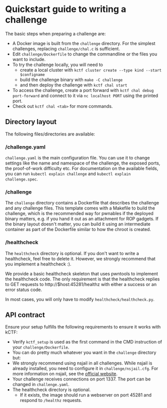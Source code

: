 # Quickstart guide to writing a challenge

The basic steps when preparing a challenge are:

* A Docker image is built from the `challenge` directory. For the simplest challenges, replacing `challenge/chal.c` is sufficient.
* Edit `challenge/Dockerfile` to change the commandline or the files you want to include.
* To try the challenge locally, you will need to
  * create a local cluster with `kctf cluster create --type kind --start $configname`
  * build the challenge binary with `make -C challenge`
  * and then deploy the challenge with `kctf chal start`
* To access the challenge, create a port forward with `kctf chal debug port-forward` and connect to it via `nc localhost PORT` using the printed port.
* Check out `kctf chal <tab>` for more commands.

## Directory layout

The following files/directories are available:

### /challenge.yaml

`challenge.yaml` is the main configuration file. You can use it to change
settings like the name and namespace of the challenge, the exposed ports, the
proof-of-work difficulty etc.
For documentation on the available fields, you can run `kubectl explain challenge` and
`kubectl explain challenge.spec`.

### /challenge

The `challenge` directory contains a Dockerfile that describes the challenge and
any challenge files. This template comes with a Makefile to build the challenge,
which is the recommended way for pwnables if the deployed binary matters, e.g.
if you hand it out as an attachment for ROP gadgets.
If the binary layout doesn't matter, you can build it using an intermediate
container as part of the Dockerfile similar to how the chroot is created.

### /healthcheck

The `healthcheck` directory is optional. If you don't want to write a healthcheck, feel free to delete it. However, we strongly recommend that you implement a healthcheck :).

We provide a basic healthcheck skeleton that uses pwntools to implement the
healthcheck code. The only requirement is that the healthcheck replies to GET
requests to http://$host:45281/healthz with either a success or an error status
code.

In most cases, you will only have to modify `healthcheck/healthcheck.py`.

## API contract

Ensure your setup fulfills the following requirements to ensure it works with kCTF:

* Verify `kctf_setup` is used as the first command in the CMD instruction of your `challenge/Dockerfile`.
* You can do pretty much whatever you want in the `challenge` directory but:
* We strongly recommend using nsjail in all challenges. While nsjail is already installed, you need to configure it in `challenge/nsjail.cfg`. For more information on nsjail, see the [official website](https://nsjail.dev/).
* Your challenge receives connections on port 1337. The port can be changed in `challenge.yaml`.
* The healthcheck directory is optional.
  * If it exists, the image should run a webserver on port 45281 and respond to `/healthz` requests.
